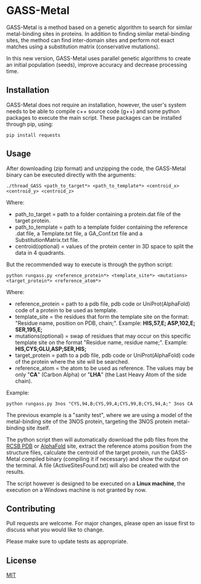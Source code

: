 # GASS-Metal

GASS-Metal is a method based on a genetic algorithm to search for similar metal-binding sites in proteins. In addition to finding similar metal-binding sites, the method can find inter-domain sites and perform not exact matches using a substitution matrix (conservative mutations).

In this new version, GASS-Metal uses parallel genetic algorithms to create an initial population (seeds), improve accuracy and decrease processing time. 

## Installation

GASS-Metal does not require an installation, however, the user's system needs to be able to compile c++ source code (g++) and some python packages to execute the main script. These packages can be installed through pip, using:

```shell
pip install requests
```


## Usage

After downloading (zip format) and unzipping the code, the GASS-Metal binary can be executed directly with the arguments:
```shell
./thread_GASS <path_to_target*> <path_to_template*> <centroid_x> <centroid_y> <centroid_z>
```
Where: 

+ path_to_target = path to a folder containing a protein.dat file of the target protein.
+ path_to_template = path to a template folder containing the reference .dat file, a Template.txt file, a GA_Conf.txt file and a SubstitutionMatrix.txt file.
+ centroid(optional) = values of the protein center in 3D space to split the data in 4 quadrants.

But the recommended way to execute is through the python script: 

```shell
python rungass.py <reference_protein*> <template_site*> <mutations> <target_protein*> <reference_atom*>
```
Where: 

+ reference_protein = path to a pdb file, pdb code or UniProt(AlphaFold) code of a protein to be used as template.
+ template_site = the residues that form the template site on the format: "Residue name, position on PDB, chain;". Example: **HIS,57,E; ASP,102,E; SER,195,E;**
+ mutations(optional) = swap of residues that may occur on this specific template site on the format "Residue name, residue name;". Example: **HIS,CYS;GLU,ASP;SER,HIS;**
+ target_protein = path to a pdb file, pdb code or UniProt(AlphaFold) code of the protein where the site will be searched.
+ reference_atom = the atom to be used as reference. The values may be only "**CA**" (Carbon Alpha) or "**LHA**" (the Last Heavy Atom of the side chain).

Example:
```shell
python rungass.py 3nos "CYS,94,B;CYS,99,A;CYS,99,B;CYS,94,A;" 3nos CA
```
The previous example is a "sanity test", where we are using a model of the metal-binding site of the 3NOS protein, targeting the 3NOS protein metal-binding site itself. 

The python script then will automatically download the pdb files from the [RCSB PDB](https://www.rcsb.org/) or [AlphaFold](https://alphafold.com/) site, extract the reference atoms position from the structure files, calculate the centroid of the target protein, run the GASS-Metal compiled binary (compiling it if necessary) and show the output on the terminal. A file (ActiveSitesFound.txt) will also be created with the results.

The script however is designed to be executed on a **Linux machine**, the execution on a Windows machine is not granted by now.
## Contributing
Pull requests are welcome. For major changes, please open an issue first to discuss what you would like to change.

Please make sure to update tests as appropriate.

## License
[MIT](https://choosealicense.com/licenses/mit/)
